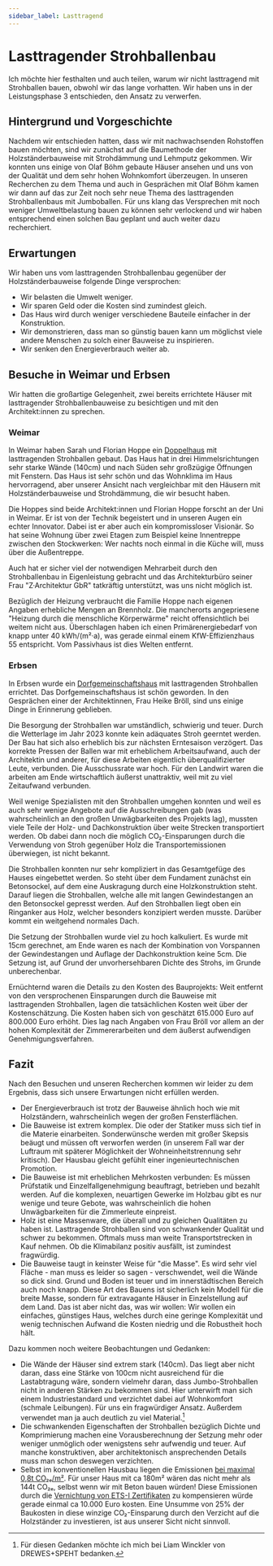 ```yaml
---
sidebar_label: Lasttragend
---
```


# Lasttragender Strohballenbau

Ich möchte hier festhalten und auch teilen, warum wir nicht lasttragend mit
Strohballen bauen, obwohl wir das lange vorhatten. Wir haben uns in der
Leistungsphase 3 entschieden, den Ansatz zu verwerfen.

## Hintergrund und Vorgeschichte

Nachdem wir entschieden hatten, dass wir mit nachwachsenden Rohstoffen bauen
möchten, sind wir zunächst auf die Baumethode der Holzständerbauweise mit
Strohdämmung und Lehmputz gekommen. Wir konnten uns einige von Olaf Böhm gebaute
Häuser ansehen und uns von der Qualität und dem sehr hohen Wohnkomfort
überzeugen. In unseren Recherchen zu dem Thema und auch in Gesprächen mit Olaf
Böhm kamen wir dann auf das zur Zeit noch sehr neue Thema des lasttragenden
Strohballenbaus mit Jumboballen. Für uns klang das Versprechen mit noch weniger
Umweltbelastung bauen zu können sehr verlockend und wir haben entsprechend einen
solchen Bau geplant und auch weiter dazu recherchiert.

## Erwartungen

Wir haben uns vom lasttragenden Strohballenbau gegenüber der Holzständerbauweise
folgende Dinge versprochen:

- Wir belasten die Umwelt weniger.
- Wir sparen Geld oder die Kosten sind zumindest gleich.
- Das Haus wird durch weniger verschiedene Bauteile einfacher in der
  Konstruktion.
- Wir demonstrieren, dass man so günstig bauen kann um möglichst viele andere
  Menschen zu solch einer Bauweise zu inspirieren.
- Wir senken den Energieverbrauch weiter ab.

## Besuche in Weimar und Erbsen

Wir hatten die großartige Gelegenheit, zwei bereits errichtete Häuser mit
lasttragender Strohballenbauweise zu besichtigen und mit den Architekt:innen zu
sprechen.

### Weimar

In Weimar haben Sarah und Florian Hoppe ein
[Doppelhaus](https://architekten-thueringen.de/aft/projekte/p/stroh_zu_gold___lastabtragendes_-4500.html)
mit lasttragenden Strohballen gebaut. Das Haus hat in drei Himmelsrichtungen
sehr starke Wände (140cm) und nach Süden sehr großzügige Öffnungen mit Fenstern.
Das Haus ist sehr schön und das Wohnklima im Haus hervorragend, aber unserer
Ansicht nach vergleichbar mit den Häusern mit Holzständerbauweise und
Strohdämmung, die wir besucht haben.

Die Hoppes sind beide Architekt:innen und Florian Hoppe forscht an der Uni in
Weimar. Er ist von der Technik begeistert und in unseren Augen ein echter
Innovator. Dabei ist er aber auch ein kompromissloser Visionär. So hat seine
Wohnung über zwei Etagen zum Beispiel keine Innentreppe zwischen den
Stockwerken: Wer nachts noch einmal in die Küche will, muss über die
Außentreppe.

Auch hat er sicher viel der notwendigen Mehrarbeit durch den Strohballenbau in
Eigenleistung gebracht und das Architekturbüro seiner Frau "Z·Architektur GbR"
tatkräftig unterstützt, was uns nicht möglich ist.

Bezüglich der Heizung verbraucht die Familie Hoppe nach eigenen Angaben
erhebliche Mengen an Brennholz. Die mancherorts angepriesene "Heizung durch die
menschliche Körperwärme" reicht offensichtlich bei weitem nicht aus.
Überschlagen haben ich einen Primärenergiebedarf von knapp unter 40 kWh/(m²·a),
was gerade einmal einem KfW-Effizienzhaus 55 entspricht. Vom Passivhaus ist dies
Welten entfernt.

### Erbsen

In Erbsen wurde ein
[Dorfgemeinschaftshaus](https://www.ndr.de/nachrichten/niedersachsen/braunschweig_harz_goettingen/Dorf-baut-sich-ein-Gemeinschaftshaus-aus-Strohballen-wie-das-geht,strohballenhaus154.html)
mit lasttragenden Strohballen errichtet. Das Dorfgemeinschaftshaus ist schön
geworden. In den Gesprächen einer der Architektinnen, Frau Heike Bröll, sind uns
einige Dinge in Erinnerung geblieben.

Die Besorgung der Strohballen war umständlich, schwierig und teuer. Durch die
Wetterlage im Jahr 2023 konnte kein adäquates Stroh geerntet werden. Der Bau hat
sich also erheblich bis zur nächsten Erntesaison verzögert. Das korrekte Pressen
der Ballen war mit erheblichem Arbeitsaufwand, auch der Architektin und anderer,
für diese Arbeiten eigentlich überqualifizierter Leute, verbunden. Die
Ausschussrate war hoch. Für den Landwirt waren die arbeiten am Ende
wirtschaftlich äußerst unattraktiv, weil mit zu viel Zeitaufwand verbunden.

Weil wenige Spezialisten mit den Strohballen umgehen konnten und weil es auch
sehr wenige Angebote auf die Ausschreibungen gab (was wahrscheinlich an den
großen Unwägbarkeiten des Projekts lag), mussten viele Teile der Holz- und
Dachkonstruktion über weite Strecken transportiert werden. Ob dabei dann noch
die möglich CO₂-Einsparungen durch die Verwendung von Stroh gegenüber Holz die
Transportemissionen überwiegen, ist nicht bekannt.

Die Strohballen konnten nur sehr kompliziert in das Gesamtgefüge des Hauses
eingebettet werden. So steht über dem Fundament zunächst ein Betonsockel, auf
dem eine Auskragung durch eine Holzkonstruktion steht. Darauf liegen die
Strohballen, welche alle mit langen Gewindestangen an den Betonsockel gepresst
werden. Auf den Strohballen liegt oben ein Ringanker aus Holz, welcher besonders
konzipiert werden musste. Darüber kommt ein weitgehend normales Dach.

Die Setzung der Strohballen wurde viel zu hoch kalkuliert. Es wurde mit 15cm
gerechnet, am Ende waren es nach der Kombination von Vorspannen der
Gewindestangen und Auflage der Dachkonstruktion keine 5cm. Die Setzung ist, auf
Grund der unvorhersehbaren Dichte des Strohs, im Grunde unberechenbar.

Ernüchternd waren die Details zu den Kosten des Bauprojekts: Weit entfernt von
den versprochenen Einsparungen durch die Bauweise mit lasttragenden Strohballen,
lagen die tatsächlichen Kosten weit über der Kostenschätzung. Die Kosten haben
sich von geschätzt 615.000 Euro auf 800.000 Euro erhöht. Dies lag nach Angaben
von Frau Bröll vor allem an der hohen Komplexität der Zimmererarbeiten und dem
äußerst aufwendigen Genehmigungsverfahren.

## Fazit

Nach den Besuchen und unseren Recherchen kommen wir leider zu dem Ergebnis, dass
sich unsere Erwartungen nicht erfüllen werden.

- Der Energieverbrauch ist trotz der Bauweise ähnlich hoch wie mit Holzständern,
  wahrscheinlich wegen der großen Fensterflächen.
- Die Bauweise ist extrem komplex. Die oder der Statiker muss sich tief in die
  Materie einarbeiten. Sonderwünsche werden mit großer Skepsis beäugt und müssen
  oft verworfen werden (in unserem Fall war der Luftraum mit späterer
  Möglichkeit der Wohneinheitstrennung sehr kritisch). Der Hausbau gleicht
  gefühlt einer ingenieurtechnischen Promotion.
- Die Bauweise ist mit erheblichen Mehrkosten verbunden: Es müssen Prüfstatik
  und Einzelfallgenehmigung beauftragt, betrieben und bezahlt werden. Auf die
  komplexen, neuartigen Gewerke im Holzbau gibt es nur wenige und teure Gebote,
  was wahrscheinlich die hohen Unwägbarkeiten für die Zimmerleute einpreist.
- Holz ist eine Massenware, die überall und zu gleichen Qualitäten zu haben ist.
  Lasttragende Strohballen sind von schwankender Qualität und schwer zu
  bekommen. Oftmals muss man weite Transportstrecken in Kauf nehmen. Ob die
  Klimabilanz positiv ausfällt, ist zumindest fragwürdig.
- Die Bauweise taugt in keinster Weise für "die Masse". Es wird sehr viel
  Fläche - man muss es leider so sagen - verschwendet, weil die Wände so dick
  sind. Grund und Boden ist teuer und im innerstädtischen Bereich auch noch
  knapp. Diese Art des Bauens ist sicherlich kein Modell für die breite Masse,
  sondern für extravagante Häuser in Einzelstellung auf dem Land. Das ist aber
  nicht das, was wir wollen: Wir wollen ein einfaches, günstiges Haus, welches
  durch eine geringe Komplexität und wenig technischen Aufwand die Kosten
  niedrig und die Robustheit hoch hält.

Dazu kommen noch weitere Beobachtungen und Gedanken:

- Die Wände der Häuser sind extrem stark (140cm). Das liegt aber nicht daran,
  dass eine Stärke von 100cm nicht ausreichend für die Lastabtragung wäre,
  sondern vielmehr daran, dass Jumbo-Strohballen nicht in anderen Stärken zu
  bekommen sind. Hier unterwirft man sich einem Industriestandard und verzichtet
  dabei auf Wohnkomfort (schmale Leibungen). Für uns ein fragwürdiger Ansatz.
  Außerdem verwendet man ja auch deutlich zu viel Material.[^1]
- Die schwankenden Eigenschaften der Strohballen bezüglich Dichte und
  Komprimierung machen eine Vorausberechnung der Setzung mehr oder weniger
  unmöglich oder wenigstens sehr aufwendig und teuer. Auf manche konstruktiven,
  aber architektonisch ansprechenden Details muss man schon deswegen verzichten.
- Selbst im konventionellen Hausbau liegen die Emissionen
  [bei maximal 0,8t CO₂ₑ/m²](https://www.dgnb.de/de/dgnb-richtig-nutzen/newsroom/presse/artikel/dgnb-veroeffentlicht-studie-zu-co2-emissionen-von-bauwerken).
  Für unser Haus mit ca 180m² wären das nicht mehr als 144t CO₂ₑ, selbst wenn
  wir mit Beton bauen würden! Diese Emissionen durch die
  [Vernichtung von ETS-I Zertifikaten](https://www.levinkeller.de/de/docs/umwelt/co2certificates)
  zu kompensieren würde gerade einmal ca 10.000 Euro kosten. Eine Unsumme von
  25% der Baukosten in diese winzige CO₂-Einsparung durch den Verzicht auf die
  Holzständer zu investieren, ist aus unserer Sicht nicht sinnvoll.

[^1]: Für diesen Gedanken möchte ich mich bei Liam Winckler von DREWES+SPEHT
    bedanken.
